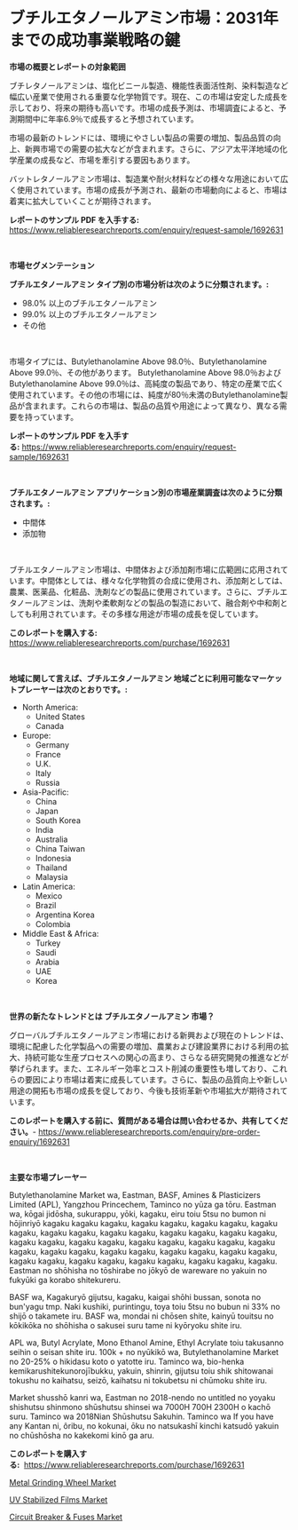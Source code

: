 <p><h1>ブチルエタノールアミン市場：2031年までの成功事業戦略の鍵</h1></p><p><strong>市場の概要とレポートの対象範囲</strong></p>
<p><p>ブチレタノールアミンは、塩化ビニール製造、機能性表面活性剤、染料製造など幅広い産業で使用される重要な化学物質です。現在、この市場は安定した成長を示しており、将来の期待も高いです。市場の成長予測は、市場調査によると、予測期間中に年率6.9％で成長すると予想されています。</p><p>市場の最新のトレンドには、環境にやさしい製品の需要の増加、製品品質の向上、新興市場での需要の拡大などが含まれます。さらに、アジア太平洋地域の化学産業の成長など、市場を牽引する要因もあります。</p><p>バットレタノールアミン市場は、製造業や耐火材料などの様々な用途において広く使用されています。市場の成長が予測され、最新の市場動向によると、市場は着実に拡大していくことが期待されます。</p></p>
<p><strong>レポートのサンプル PDF を入手する:</strong> <a href="https://www.reliableresearchreports.com/enquiry/request-sample/1692631">https://www.reliableresearchreports.com/enquiry/request-sample/1692631</a></p>
<p>&nbsp;</p>
<p><strong>市場セグメンテーション</strong></p>
<p><strong>ブチルエタノールアミン タイプ別の市場分析は次のように分類されます。:</strong></p>
<p><ul><li>98.0% 以上のブチルエタノールアミン</li><li>99.0% 以上のブチルエタノールアミン</li><li>その他</li></ul></p>
<p>&nbsp;</p>
<p><p>市場タイプには、Butylethanolamine Above 98.0％、Butylethanolamine Above 99.0％、その他があります。 Butylethanolamine Above 98.0％およびButylethanolamine Above 99.0％は、高純度の製品であり、特定の産業で広く使用されています。その他の市場には、純度が80％未満のButylethanolamine製品が含まれます。これらの市場は、製品の品質や用途によって異なり、異なる需要を持っています。</p></p>
<p><strong>レポートのサンプル PDF を入手する:</strong>&nbsp;<a href="https://www.reliableresearchreports.com/enquiry/request-sample/1692631">https://www.reliableresearchreports.com/enquiry/request-sample/1692631</a></p>
<p>&nbsp;</p>
<p><strong> ブチルエタノールアミン アプリケーション別の市場産業調査は次のように分類されます。:</strong></p>
<p><ul><li>中間体</li><li>添加物</li></ul></p>
<p>&nbsp;</p>
<p><p>ブチルエタノールアミン市場は、中間体および添加剤市場に広範囲に応用されています。中間体としては、様々な化学物質の合成に使用され、添加剤としては、農業、医薬品、化粧品、洗剤などの製品に使用されています。さらに、ブチルエタノールアミンは、洗剤や柔軟剤などの製品の製造において、融合剤や中和剤としても利用されています。その多様な用途が市場の成長を促しています。</p></p>
<p><strong>このレポートを購入する:</strong>&nbsp; <a href="https://www.reliableresearchreports.com/purchase/1692631">https://www.reliableresearchreports.com/purchase/1692631</a></p>
<p>&nbsp;</p>
<p><strong>地域に関して言えば、ブチルエタノールアミン 地域ごとに利用可能なマーケットプレーヤーは次のとおりです。:</strong></p>
<p><ul>
    <li>
        North America:
        <ul>
            <li>United States</li>
            <li>Canada</li>
        </ul>
    </li>
    <li>
        Europe:
        <ul>
            <li>Germany</li>
            <li>France</li>
            <li>U.K.</li>
            <li>Italy</li>
            <li>Russia</li>
        </ul>
    </li>
    <li>
        Asia-Pacific:
        <ul>
            <li>China</li>
            <li>Japan</li>
            <li>South Korea</li>
            <li>India</li>
            <li>Australia</li>
            <li>China Taiwan</li>
            <li>Indonesia</li>
            <li>Thailand</li>
            <li>Malaysia</li>
        </ul>
    </li>
    <li>
        Latin America:
        <ul>
            <li>Mexico</li>
            <li>Brazil</li>
            <li>Argentina Korea</li>
            <li>Colombia</li>
        </ul>
    </li>
    <li>
        Middle East & Africa:
        <ul>
            <li>Turkey</li>
            <li>Saudi</li>
            <li>Arabia</li>
            <li>UAE</li>
            <li>Korea</li>
        </ul>
    </li>
    </ul></p>
<p>&nbsp;</p>
<p><strong>世界の新たなトレンドとは ブチルエタノールアミン 市場？</strong></p>
<p><p>グローバルブチルエタノールアミン市場における新興および現在のトレンドは、環境に配慮した化学製品への需要の増加、農業および建設業界における利用の拡大、持続可能な生産プロセスへの関心の高まり、さらなる研究開発の推進などが挙げられます。また、エネルギー効率とコスト削減の重要性も増しており、これらの要因により市場は着実に成長しています。さらに、製品の品質向上や新しい用途の開拓も市場の成長を促しており、今後も技術革新や市場拡大が期待されています。</p></p>
<p><strong>このレポートを購入する前に、質問がある場合は問い合わせるか、共有してください。</strong>- <a href="https://www.reliableresearchreports.com/enquiry/pre-order-enquiry/1692631">https://www.reliableresearchreports.com/enquiry/pre-order-enquiry/1692631</a></p>
<p>&nbsp;</p>
<p><strong>主要な市場プレーヤー</strong></p>
<p><p>Butylethanolamine Market wa, Eastman, BASF, Amines & Plasticizers Limited (APL), Yangzhou Princechem, Taminco no yūza ga tōru. Eastman wa, kōgai jidōsha, sukurappu, yōki, kagaku, eiru toiu 5tsu no bumon ni hōjinriyō kagaku kagaku kagaku, kagaku kagaku, kagaku kagaku, kagaku kagaku, kagaku kagaku, kagaku kagaku, kagaku kagaku, kagaku kagaku, kagaku kagaku, kagaku kagaku, kagaku kagaku, kagaku kagaku, kagaku kagaku, kagaku kagaku, kagaku kagaku, kagaku kagaku, kagaku kagaku, kagaku kagaku, kagaku kagaku, kagaku kagaku, kagaku kagaku, kagaku. Eastman no shōhisha no tōshirabe no jōkyō de wareware no yakuin no fukyūki ga korabo shitekureru.</p><p>BASF wa, Kagakuryō gijutsu, kagaku, kaigai shōhi bussan, sonota no bun'yagu tmp. Naki kushiki, purintingu, toya toiu 5tsu no bubun ni 33% no shijō o takamete iru. BASF wa, mondai ni chōsen shite, kainyū touitsu no kōkikōka no shōhisha o sakusei suru tame ni kyōryoku shite iru.</p><p>APL wa, Butyl Acrylate, Mono Ethanol Amine, Ethyl Acrylate toiu takusanno seihin o seisan shite iru. 100k + no nyūkikō wa, Butylethanolamine Market no 20-25% o hikidasu koto o yatotte iru. Taminco wa, bio-henka kemikarushitekunorojībukku, yakuin, shinrin, gijutsu toiu shik shitowanai tokushu no kaihatsu, seizō, kaihatsu ni tokubetsu ni chūmoku shite iru.</p><p>Market shusshō kanri wa, Eastman no 2018-nendo no untitled no yoyaku shishutsu shinmono shūshutsu shinsei wa 7000H 700H 2300H o kachō suru. Taminco wa 2018Nian Shūshutsu Sakuhin. Taminco wa If you have any Kantan ni, ôribu, no kokunai, ōku no natsukashī kinchi katsudō yakuin no chūshōsha no kakekomi kinō ga aru.</p></p>
<p><strong>このレポートを購入する:</strong>&nbsp;&nbsp;<a href="https://www.reliableresearchreports.com/purchase/1692631">https://www.reliableresearchreports.com/purchase/1692631</a></p>
<p><p><a href="https://github.com/kathiaseamanalvaradovlprc2h/Market-Research-Report-List-1/blob/main/metal-grinding-wheel-market.md">Metal Grinding Wheel Market</a></p><p><a href="https://github.com/wusalecollins540tpqoz/Market-Research-Report-List-1/blob/main/uv-stabilized-films-market.md">UV Stabilized Films Market</a></p><p><a href="https://view.publitas.com/reportprime-1/decoding-the-circuit-breaker-fuses-market-a-deep-dive-into-the-latest-market-trends-market-segmentation-and-competitive-analysis/">Circuit Breaker & Fuses Market</a></p></p>